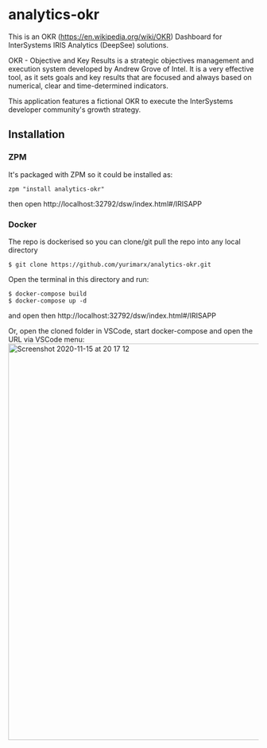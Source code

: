 # analytics-okr
This is an OKR (https://en.wikipedia.org/wiki/OKR) Dashboard for InterSystems IRIS Analytics (DeepSee) solutions.

OKR - Objective and Key Results is a strategic objectives management and execution system developed by Andrew Grove of Intel. It is a very effective tool, as it sets goals and key results that are focused and always based on numerical, clear and time-determined indicators.

This application features a fictional OKR to execute the InterSystems developer community's growth strategy.

## Installation 

### ZPM
It's packaged with ZPM so it could be installed as:
```
zpm "install analytics-okr"
```
then open http://localhost:32792/dsw/index.html#/IRISAPP

### Docker
The repo is dockerised so you can  clone/git pull the repo into any local directory

```
$ git clone https://github.com/yurimarx/analytics-okr.git
```

Open the terminal in this directory and run:

```
$ docker-compose build
$ docker-compose up -d
```
and open then http://localhost:32792/dsw/index.html#/IRISAPP

Or, open the cloned folder in VSCode, start docker-compose and open the URL via VSCode menu:
<img width="799" alt="Screenshot 2020-11-15 at 20 17 12" src="https://user-images.githubusercontent.com/2781759/99191744-ba02af00-277f-11eb-8568-e43aa9a0029c.png">

